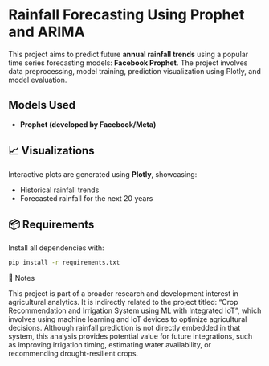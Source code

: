 # Rainfall Forecasting Using Prophet and ARIMA

This project aims to predict future **annual rainfall trends** using a popular time series forecasting models: **Facebook Prophet**. The project involves data preprocessing, model training, prediction visualization using Plotly, and model evaluation.

## Models Used
- **Prophet (developed by Facebook/Meta)**  

## 📈 Visualizations
Interactive plots are generated using **Plotly**, showcasing:
- Historical rainfall trends
- Forecasted rainfall for the next 20 years

## 📦 Requirements

Install all dependencies with:

```bash
pip install -r requirements.txt
```
📌 Notes

This project is part of a broader research and development interest in agricultural analytics. It is indirectly related to the project titled:
“Crop Recommendation and Irrigation System using ML with Integrated IoT”, which involves using machine learning and IoT devices to optimize agricultural decisions.
Although rainfall prediction is not directly embedded in that system, this analysis provides potential value for future integrations, such as improving irrigation timing, estimating water availability, or recommending drought-resilient crops.